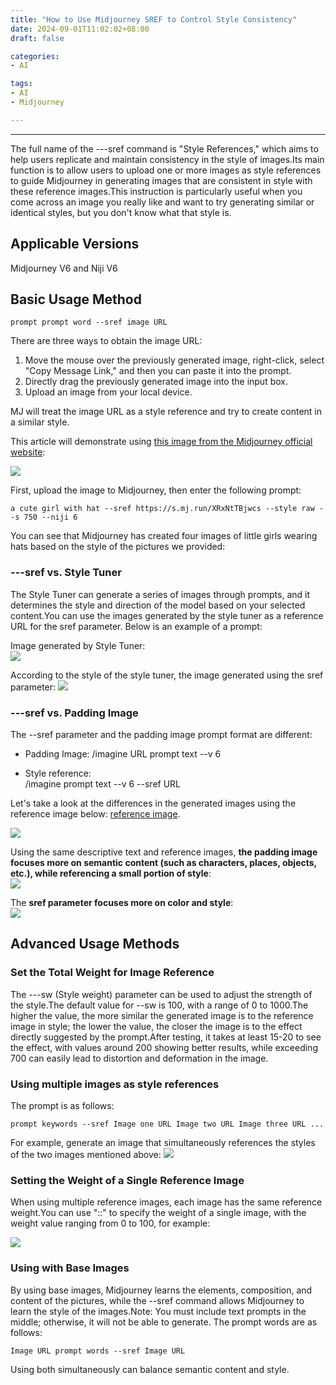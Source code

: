 ```yaml
---
title: "How to Use Midjourney SREF to Control Style Consistency"
date: 2024-09-01T11:02:02+08:00
draft: false

categories:
- AI

tags:
- AI
- Midjourney

---
```


---


The full name of the ---sref command is "Style References," which aims to help users replicate and maintain consistency in the style of images.Its main function is to allow users to upload one or more images as style references to guide Midjourney in generating images that are consistent in style with these reference images.This instruction is particularly useful when you come across an image you really like and want to try generating similar or identical styles, but you don't know what that style is.


## Applicable Versions  
Midjourney V6 and Niji V6


## Basic Usage Method
```prompt prompt word --sref image URL```



There are three ways to obtain the image URL:  
1. Move the mouse over the previously generated image, right-click, select "Copy Message Link," and then you can paste it into the prompt.  
2. Directly drag the previously generated image into the input box.  
3. Upload an image from your local device.


MJ will treat the image URL as a style reference and try to create content in a similar style.


This article will demonstrate using [this image from the Midjourney official website](https://www.midjourney.com/jobs/8e07eed2-5e4c-4cea-bbd3-fb07da784f43?index=0):


![](cat-reference.png)


First, upload the image to Midjourney, then enter the following prompt:  
```
a cute girl with hat --sref https://s.mj.run/XRxNtTBjwcs --style raw --s 750 --niji 6
```


You can see that Midjourney has created four images of little girls wearing hats based on the style of the pictures we provided:[](basic-usage-example.png)




### ---sref vs. Style Tuner
The Style Tuner can generate a series of images through prompts, and it determines the style and direction of the model based on your selected content.You can use the images generated by the style tuner as a reference URL for the sref parameter. Below is an example of a prompt:


Image generated by Style Tuner:  
![](style-tuner-example.png)


According to the style of the style tuner, the image generated using the sref parameter: ![](sref-copy-style-tuner-example.png)




### ---sref vs. Padding Image
The --sref parameter and the padding image prompt format are different:
- Padding Image:
/imagine URL prompt text --v 6


- Style reference:  
/imagine prompt text --v 6 --sref URL


Let's take a look at the differences in the generated images using the reference image below: [reference image](https://www.midjourney.com/jobs/a94d3836-b446-45b7-8a0c-33c41fda1869?index=0).


![](illustration-reference.png)


Using the same descriptive text and reference images, **the padding image focuses more on semantic content (such as characters, places, objects, etc.), while referencing a small portion of style**:  
![](image-prompt-example.png)


The **sref parameter focuses more on color and style**:  
![](sref-example.png)




## Advanced Usage Methods


### Set the Total Weight for Image Reference
The ---sw (Style weight) parameter can be used to adjust the strength of the style.The default value for --sw is 100, with a range of 0 to 1000.The higher the value, the more similar the generated image is to the reference image in style; the lower the value, the closer the image is to the effect directly suggested by the prompt.After testing, it takes at least 15-20 to see the effect, with values around 200 showing better results, while exceeding 700 can easily lead to distortion and deformation in the image.




### Using multiple images as style references


The prompt is as follows:  
```
prompt keywords --sref Image one URL Image two URL Image three URL ...
```


For example, generate an image that simultaneously references the styles of the two images mentioned above: ![](sref-combine-two-url.png)


### Setting the Weight of a Single Reference Image  
When using multiple reference images, each image has the same reference weight.You can use "::" to specify the weight of a single image, with the weight value ranging from 0 to 100, for example:


![](set-individual-image-weight.png)


### Using with Base Images
By using base images, Midjourney learns the elements, composition, and content of the pictures, while the --sref command allows Midjourney to learn the style of the images.Note: You must include text prompts in the middle; otherwise, it will not be able to generate.
The prompt words are as follows:
```
Image URL prompt words --sref Image URL
```


Using both simultaneously can balance semantic content and style.[](combine-image-prompt-sref-example.png)